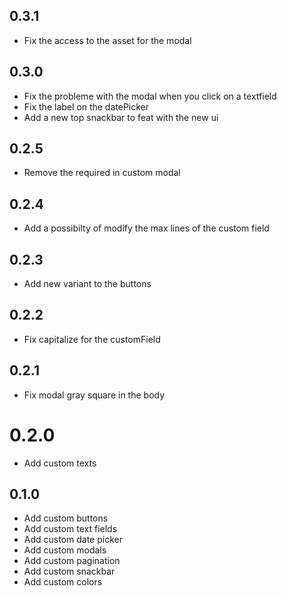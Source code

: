 ## 0.3.1

- Fix the access to the asset for the modal

## 0.3.0

- Fix the probleme with the modal when you click on a textfield
- Fix the label on the datePicker
- Add a new top snackbar to feat with the new ui

## 0.2.5

- Remove the required in custom modal

## 0.2.4

- Add a possibilty of modify the max lines of the custom field

## 0.2.3

- Add new variant to the buttons

## 0.2.2

- Fix capitalize for the customField

## 0.2.1

- Fix modal gray square in the body

# 0.2.0

- Add custom texts

## 0.1.0

- Add custom buttons
- Add custom text fields
- Add custom date picker
- Add custom modals
- Add custom pagination
- Add custom snackbar
- Add custom colors
